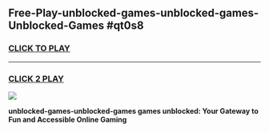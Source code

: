 
## Free-Play-unblocked-games-unblocked-games-Unblocked-Games #qt0s8
<h3>
<a href="https://news.freeplayer.one?title=unblocked-games-unblocked-games&ref=8M">CLICK TO PLAY</a></h3>
<hr>

<h3>
<a href="https://news.freeplayer.one?title=unblocked-games-unblocked-games&ref=8M">CLICK 2 PLAY</a>
  
</h3>

<a href="https://news.freeplayer.one?title=unblocked-games-unblocked-games&ref=8M"><img src="https://clearcache.store/games.png"></a>


**unblocked-games-unblocked-games games unblocked: Your Gateway to Fun and Accessible Online Gaming**
